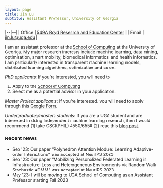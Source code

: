```yaml
---
layout: page
title: Jin Lu
subtitle: Assistant Professor, University of Georgia
---
```


|--|--|
| Office | [549A Boyd Research and Education Center](https://www.google.com/maps/place/Boyd+Research+and+Education+Center/@33.9458127,-83.3772037,17z/data=!3m1!4b1!4m6!3m5!1s0x88f66ce394ad0f0f:0x6aa484a8c1f4899f!8m2!3d33.9458127!4d-83.3746288!16s%2Fg%2F11bwhb0lgs?entry=ttu) |
| Email | [jin.lu@uga.edu](mailto:jin.lu@uga.edu) |

I am an assistant professor at the [School of Computing](https://www.cs.uga.edu/) at the University of Georiga. My major research interests include machine learning, data mining, optimization, smart mobility, biomedical informatics, and health informatics. I am particularly interested in transparent machine learning models, distributed learning algorithms, optimization and so on.

*PhD applicants*: If you're interested, you will need to 

1. Apply to the [School of Computing](https://www.cs.uga.edu/doctor-philosophy-computer-science) 
2. Select me as a potential advisor in your application. 


*Master Project applicants*: If you're interested, you will need to apply through this [Google Form](https://docs.google.com/forms/d/e/1FAIpQLSevdmLbC-GsE4u-pA57T2jd1ZAHnOAm5R-8peGjHstPMOm6Kg/viewform?usp=sf_link).


*Undergraduates/masters students*: If you are a UGA student and are interested in doing independent machine learning research, then I would recommend (1) take CSCI(PHIL) 4550/6550 (2) read this [blog post](https://www.alextamkin.com/essays/tips-for-new-researchers). 

### Recent News
+ Sep '23: Our paper "Polyhedron Attention Module: Learning Adaptive-order Interactions" was accepted at NeurIPS 2023
+ Sep '23: Our paper "Mobilizing Personalized Federated Learning in Infrastructure-Less and Heterogeneous Environments via Random Walk Stochastic ADMM" was accepted at NeurIPS 2023
+ May '23: I will be moving to UGA School of Computing as an Assistant Professor starting Fall 2023

<!-- 
+ March '22: I am on the organizing committee for the ICML 2022 [Workshop on New Frontiers in Adversarial Machine Learning](https://advml-frontier.github.io/)
+ March '22: Our paper "Certified Patch Robustness via Smoothed Vision Transformers" was accepted at CVPR 2022
+ January '22: Our paper "Missingness Bias in Model Debugging" was accepted at ICLR 2022 
-->

<!-- + 10/18/21: I will be speaking as a panelist for the [ATVA 2021 Workshop on Security and Reliability of Machine Learning (SRML)](https://sites.google.com/view/srml-atva2021)
+ 10/12/21: I am on the organizing committee for the AAAI 2022 [Workshop on Adversarial Machine Learning and Beyond](https://advml-workshop.github.io/aaai2022/)
+ 5/12/21: Our paper "Leveraging sparse linear layers for debuggable deep networks" was accepted for a long oral presentation at ICML 2021
+ 4/7/21: I am on the organizing committee for the ICML 2021 workshop [A Blessing in Disguise: The Prospects and Perils of Adversarial Machine Learning](https://advml-workshop.github.io/icml2021/)
+ 1/12/21: Our paper "Learning perturbation sets for robust machine learning" was accepted for a poster at ICLR 2021
+ 12/14/20: I am a main organizer for the ICLR 2021 workshop [Robust and Reliable Machine learning in the Real World](https://sites.google.com/connect.hku.hk/robustml-2021/home) 
+ 8/1/20: I have started my postdoc at MIT with Aleksander Madry
 -->
